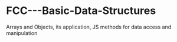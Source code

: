 # FCC---Basic-Data-Structures

Arrays and Objects, its application, JS methods for data access and manipulation

